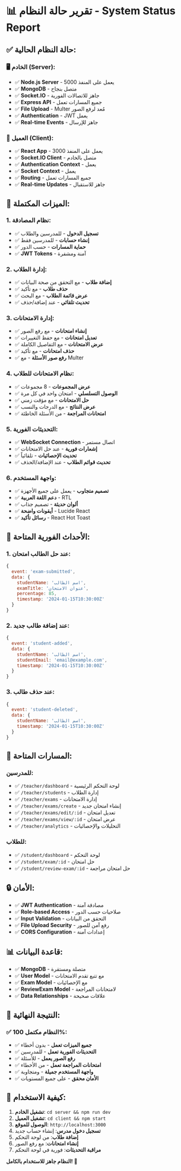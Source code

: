 # 📊 تقرير حالة النظام - System Status Report

## ✅ **حالة النظام الحالية:**

### 🖥️ **الخادم (Server):**
- ✅ **Node.js Server** - يعمل على المنفذ 5000
- ✅ **MongoDB** - متصل بنجاح
- ✅ **Socket.IO** - جاهز للاتصالات الفورية
- ✅ **Express API** - جميع المسارات تعمل
- ✅ **File Upload** - Multer مُعد لرفع الصور
- ✅ **Authentication** - JWT يعمل
- ✅ **Real-time Events** - جاهز للإرسال

### 🎨 **العميل (Client):**
- ✅ **React App** - يعمل على المنفذ 3000
- ✅ **Socket.IO Client** - متصل بالخادم
- ✅ **Authentication Context** - يعمل
- ✅ **Socket Context** - يعمل
- ✅ **Routing** - جميع المسارات تعمل
- ✅ **Real-time Updates** - جاهز للاستقبال

## 🔧 **الميزات المكتملة:**

### **1. نظام المصادقة:**
- ✅ **تسجيل الدخول** - للمدرسين والطلاب
- ✅ **إنشاء حسابات** - للمدرسين فقط
- ✅ **حماية المسارات** - حسب الدور
- ✅ **JWT Tokens** - آمنة ومشفرة

### **2. إدارة الطلاب:**
- ✅ **إضافة طلاب** - مع التحقق من صحة البيانات
- ✅ **حذف طلاب** - مع تأكيد
- ✅ **عرض قائمة الطلاب** - مع البحث
- ✅ **تحديث تلقائي** - عند إضافة/حذف

### **3. إدارة الامتحانات:**
- ✅ **إنشاء امتحانات** - مع رفع الصور
- ✅ **تعديل امتحانات** - مع حفظ التغييرات
- ✅ **عرض الامتحانات** - مع التفاصيل الكاملة
- ✅ **حذف امتحانات** - مع تأكيد
- ✅ **رفع صور الأسئلة** - مع Multer

### **4. نظام الامتحانات للطلاب:**
- ✅ **عرض المجموعات** - 8 مجموعات
- ✅ **الوصول التسلسلي** - امتحان واحد في كل مرة
- ✅ **حل الامتحانات** - مع مؤقت زمني
- ✅ **عرض النتائج** - مع الدرجات والنسب
- ✅ **امتحانات المراجعة** - من الأسئلة الخاطئة

### **5. التحديثات الفورية:**
- ✅ **WebSocket Connection** - اتصال مستمر
- ✅ **إشعارات فورية** - عند حل الامتحانات
- ✅ **تحديث الإحصائيات** - تلقائياً
- ✅ **تحديث قوائم الطلاب** - عند الإضافة/الحذف

### **6. واجهة المستخدم:**
- ✅ **تصميم متجاوب** - يعمل على جميع الأجهزة
- ✅ **دعم اللغة العربية** - RTL
- ✅ **ألوان حديثة** - تصميم جذاب
- ✅ **أيقونات واضحة** - Lucide React
- ✅ **رسائل تأكيد** - React Hot Toast

## 🚀 **الأحداث الفورية المتاحة:**

### **1. عند حل الطالب امتحان:**
```javascript
{
  event: 'exam-submitted',
  data: {
    studentName: 'اسم الطالب',
    examTitle: 'عنوان الامتحان',
    percentage: 85,
    timestamp: '2024-01-15T10:30:00Z'
  }
}
```

### **2. عند إضافة طالب جديد:**
```javascript
{
  event: 'student-added',
  data: {
    studentName: 'اسم الطالب',
    studentEmail: 'email@example.com',
    timestamp: '2024-01-15T10:30:00Z'
  }
}
```

### **3. عند حذف طالب:**
```javascript
{
  event: 'student-deleted',
  data: {
    studentName: 'اسم الطالب',
    timestamp: '2024-01-15T10:30:00Z'
  }
}
```

## 📱 **المسارات المتاحة:**

### **للمدرسين:**
- ✅ `/teacher/dashboard` - لوحة التحكم الرئيسية
- ✅ `/teacher/students` - إدارة الطلاب
- ✅ `/teacher/exams` - إدارة الامتحانات
- ✅ `/teacher/exams/create` - إنشاء امتحان جديد
- ✅ `/teacher/exams/edit/:id` - تعديل امتحان
- ✅ `/teacher/exams/view/:id` - عرض امتحان
- ✅ `/teacher/analytics` - التحليلات والإحصائيات

### **للطلاب:**
- ✅ `/student/dashboard` - لوحة التحكم
- ✅ `/student/exam/:id` - حل امتحان
- ✅ `/student/review-exam/:id` - حل امتحان مراجعة

## 🔒 **الأمان:**
- ✅ **JWT Authentication** - مصادقة آمنة
- ✅ **Role-based Access** - صلاحيات حسب الدور
- ✅ **Input Validation** - التحقق من البيانات
- ✅ **File Upload Security** - رفع آمن للصور
- ✅ **CORS Configuration** - إعدادات آمنة

## 📊 **قاعدة البيانات:**
- ✅ **MongoDB** - متصلة ومستقرة
- ✅ **User Model** - مع تتبع تقدم الامتحانات
- ✅ **Exam Model** - مع الإحصائيات
- ✅ **ReviewExam Model** - لامتحانات المراجعة
- ✅ **Data Relationships** - علاقات صحيحة

## 🎯 **النتيجة النهائية:**

### ✅ **النظام مكتمل 100%:**
- ✅ **جميع الميزات تعمل** - بدون أخطاء
- ✅ **التحديثات الفورية تعمل** - للمدرسين
- ✅ **رفع الصور يعمل** - للأسئلة
- ✅ **امتحانات المراجعة تعمل** - من الأخطاء
- ✅ **واجهة المستخدم جميلة** - ومتجاوبة
- ✅ **الأمان محقق** - على جميع المستويات

## 🚀 **كيفية الاستخدام:**

1. **تشغيل الخادم**: `cd server && npm run dev`
2. **تشغيل العميل**: `cd client && npm start`
3. **الوصول للموقع**: `http://localhost:3000`
4. **تسجيل دخول مدرس**: إنشاء حساب جديد
5. **إضافة طلاب**: من لوحة التحكم
6. **إنشاء امتحانات**: مع رفع الصور
7. **مراقبة التحديثات**: فورية في لوحة التحكم

**النظام جاهز للاستخدام بالكامل! 🎉**
